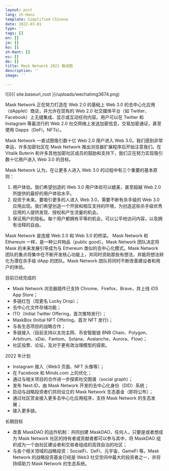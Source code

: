 ```yaml
---
layout: post
lang: zh-Hans
template: Simplified Chinese
date: 2022-03-01
type: ''
tags: []
en: []
ja: []
ko: []
zh-Hant: []
es: []
de: []
title: Mask Network 2022 路线图
description: ''
image: ''

---
```

![]({{ site.baseurl_root }}/uploads/wechatimg3674.png)

Mask Network 正在努力打造在 Web 2.0 的基础上 Web 3.0 的去中心化应用（dApplet）商店，并允许在现有的 Web 2.0 社交媒体平台（如 Twitter、Facebook）上无缝集成、显示或互动任何内容。用户可以在 Twitter 和 Instagram 等最流行的 Web 2.0 社交网络上发送加密信息，交易加密通证，甚至使用 Dapps（DeFi，NFTs）。

Mask Network 一直试图吸引数十亿 Web 2.0 用户进入 Web 3.0。我们感到非常幸运，许多加密社区在 Mask Network 推出浏览器扩展程序后开始注意我们。在 Vitalik Buterin 和许多其他加密社区成员的鼓励和支持下，我们正在努力实现吸引数十亿用户进入 Web 3.0 的目标。

Mask Network 认为，在让更多人进入 Web 3.0 的过程中有三个重要的基本原则：

1. 用户体验。我们希望创造的 Web 3.0 用户体验可以媲美，甚至超越 Web 2.0 所提供的最好的用户体验水平。
2. 投资于未来。要吸引更多的人进入 Web 3.0，需要不断有杀手级的 Web 3.0 应用出现。我们希望创造一个开放和相互支持的环境，为创造这些杀手级优秀应用的人提供发现、授权和产生流量的机会。
3. 保证用户的隐私。每个用户都拥有平等的机会，可以公平地访问内容，以及拥有诠释的自由。

Mask Network 是连接 Web 2.0 和 Web 3.0 的桥梁。 Mask Network 和 Ethereum 一样，是一种公共物品（public good）。Mask Network 团队决定将 Mask 的未来发展引导成为与 Ethereum 类似的去中心化模式。Mask Network 团队的重点将集中在不断开发核心功能上，并同时资助那些有想法，并能将想法转化为潜在杀手级 dApp 的团队。Mask Network 团队将同时不断改善建设者和用户的体验。

目前已经完成的

* Mask Network 浏览器插件已支持 Chrome、Firefox、Brave，并上线 iOS App Store；
* 多链红包（现更名 Lucky Drop）；
* 去中心化文件存储功能；
* ITO（Initial Twitter Offering，首次推特发行）；
* MaskBox (Initial NFT Offering，首次 NFT 发行)；
* 与各生态项目的战略合作；
* 多链接入（目前支持以太坊主网、币安智能链 BNB Chain、Polygon、Arbitrum、xDai、Fantom、Solana、Avalanche、Aurora、Flow)；
* 社区投票、论坛，及对于更有效治理模型的探索。

2022 年计划

* Instagram 接入（Web3 页面、NFT 头像等）；
* 在 Facebook 和 Minds.com 上的优化；
* 通过与相关项目的合作进一步探索社交图谱（social graph）；
* 发布 Next.ID，由 Mask Network 开发的去中心化身份（DID）系统；
* 启动与战略投资者们共同设立的 Mask Network 生态基金（即将公布）；
* 通过社区赏金接入更多去中心化应用程序，支持 Mask Network 的生态发展；
* 接入更多链。

长期目标

* 改善 MaskDAO 的运作机制：共同创建 MaskDAO，任何人，只要是或者想成为 Mask Network 社区的持有者或贡献者都可以参与其中，将 MaskDAO 组织成为一个由社区建设者和交易者组成的高效自治的社区；
* 与各个相关领域的战略投资：SocialFi、DeFi、元宇宙、GameFi 等。Mask Network 的战略投资基金已经是 Web3 社交空间中最大的投资者之一，并将持续助力 Mask Network 的生态系统。